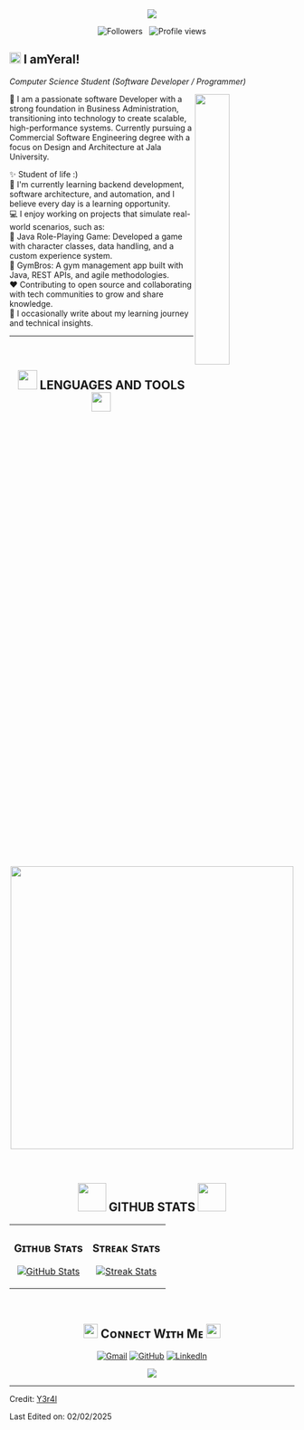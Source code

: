 <!--Banner-->
<div align="center"> 
  <img src="https://github.com/user-attachments/assets/0e75f3cb-08ad-4567-a269-f41075c4f88a"/>
</div>

<p align="center">
<img src="https://img.shields.io/github/followers/Y3r4l?style=social" alt="Followers" />
&nbsp;
<img src="https://hits.seeyoufarm.com/api/count/incr/badge.svg?url=https://github.com/Y3r4l&count_bg=%237E3ACE&title_bg=%23555555&icon=github.svg&icon_color=%23FFFFFF&title=Profile+Views&edge_flat=false" alt="Profile views" />
  </a>
</p>

<!--Header Name-->
  ## <picture><img src = "https://github.com/7oSkaaa/7oSkaaa/blob/main/Images/about_me.gif?raw=true" width = 20px></picture> I amYeral!
*Computer Science Student (Software Developer / Programmer)*
<br /> 

<!--Hello-->
<div>
  <img align="right" width="35%" src="https://media1.tenor.com/m/cRcIuuLnGcoAAAAd/puffy-puffy-bear.gif">
</div>

<!--Start Intro-->               
<p align="left"> 🚀 I am a passionate software Developer with a strong foundation in Business Administration, transitioning into technology to create scalable, high-performance systems.  
    Currently pursuing a Commercial Software Engineering degree with a focus on Design and Architecture at Jala University. </p>

  ✨ Student of life :)  
    🌱 I'm currently learning backend development, software architecture, and automation, and I believe every day is a learning opportunity.  
    💻 I enjoy working on projects that simulate real-world scenarios, such as:  
    🎲 Java Role-Playing Game: Developed a game with character classes, data handling, and a custom experience system.  
    💪 GymBros: A gym management app built with Java, REST APIs, and agile methodologies.  
    ❤️ Contributing to open source and collaborating with tech communities to grow and share knowledge.  
    📝 I occasionally write about my learning journey and technical insights.  
<!--End Intro-->
  
---
<br />

<!--Languages and Tools Section-->       
<h2 align="center">
  <img src="https://i.pinimg.com/originals/1e/d2/f2/1ed2f24a0444ee7a3f59f6aaa5f9d092.gif" width="34px">
  LENGUAGES AND TOOLS
  <img src="https://i.pinimg.com/originals/1e/d2/f2/1ed2f24a0444ee7a3f59f6aaa5f9d092.gif" width="34px">
</h2>
<p align="center">
<img width="500px"  src="https://skillicons.dev/icons?i=py,java,html,nodejs,git,github,gitlab,vscode,postman,linux&perline=10"  />
</p>
<br />

<!--Github stats Table--> 
<h2 align="center">
  <img src="https://i.pinimg.com/originals/fe/b6/b6/feb6b68d5ffc34b5f5f03f72b035f04e.gif" width="50px">
  GITHUB STATS
  <img src="https://i.pinimg.com/originals/fe/b6/b6/feb6b68d5ffc34b5f5f03f72b035f04e.gif" width="50px">
</h2>

<table width="100%">
  <tr>
    <td width="50%">
      <h3 align="center"><strong>Gɪᴛʜᴜʙ Sᴛᴀᴛs</strong></h3>
      <p align="center">
        <a href="https://github.com/Kiran1689">
          <img align="center" src="https://github-readme-stats.vercel.app/api?username=Y3r4l&count_private=true&show_icons=true&theme=nightowl" alt="GitHub Stats" />
        </a>
      </p>
    </td>
    <td width="50%">
      <h3 align="center"><strong>Sᴛʀᴇᴀᴋ Sᴛᴀᴛs</strong></h3>
      <p align="center">
        <a href="https://github.com/Kiran1689">
          <img align="center" src="https://github-readme-streak-stats.herokuapp.com/?user=Y3r4l&theme=nightowl" alt="Streak Stats" />
        </a>
      </p>
    </td>
  </tr>
</table>
<br />

<!--Contact Section--> 
<h2 align="center">
  <img src="https://i.pinimg.com/originals/bb/6b/d1/bb6bd101bed28b78e606fef72209c51f.gif" width="25px">
  Cᴏɴɴᴇᴄᴛ Wɪᴛʜ Mᴇ
  <img src="https://i.pinimg.com/originals/bb/6b/d1/bb6bd101bed28b78e606fef72209c51f.gif" width="25px">
</h2>
<p align="center">
	<a href="mailto:ysapoama@outlook.es"><img src="https://img.icons8.com/bubbles/50/000000/gmail.png" alt="Gmail"/></a>
	<a href="https://github.com/Y3r4l"><img src="https://img.icons8.com/bubbles/50/000000/github.png" alt="GitHub"/></a>
	<a href="https://www.linkedin.com/in/y-vasquez/"><img src="https://img.icons8.com/bubbles/50/000000/linkedin.png" alt="LinkedIn"/></a>
</p>
</div>

<!--Footer--> 
<p align="center">
  <img src="https://capsule-render.vercel.app/api?type=waving&color=gradient&height=65&section=footer"/>
</p>

------

Credit: [Y3r4l](https://github.com/Y3r4l)

Last Edited on: 02/02/2025
